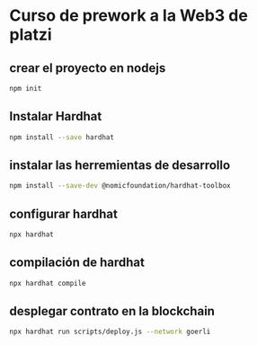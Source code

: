# Curso de prework a la Web3 de platzi

## crear el proyecto en nodejs
```sh
npm init
```
## Instalar __Hardhat__
```sh
npm install --save hardhat
```
## instalar las herremientas de desarrollo
```sh
npm install --save-dev @nomicfoundation/hardhat-toolbox
```
## configurar __hardhat__
```sh
npx hardhat
```
## compilación de __hardhat__
```sh
npx hardhat compile
```
## desplegar contrato en la blockchain
```sh
npx hardhat run scripts/deploy.js --network goerli
```



